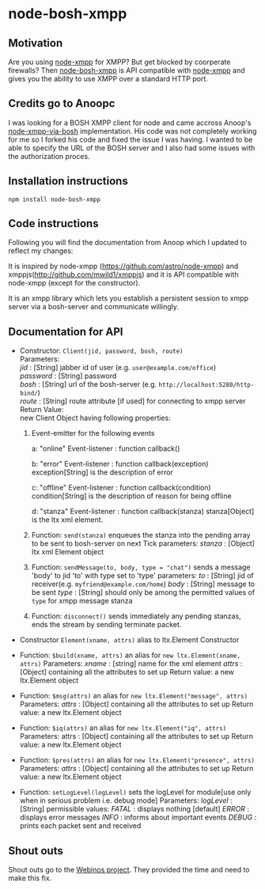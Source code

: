 # node-bosh-xmpp #

## Motivation ##

Are you using [node-xmpp](https://github.com/astro/node-xmpp) for XMPP? But get blocked by coorperate firewalls? Then
[node-bosh-xmpp](https://github.com/eelcocramer/node-xmpp-via-bosh) is API compatible with [node-xmpp](https://github.com/astro/node-xmpp)
and gives you the ability to use XMPP over a standard HTTP port.

## Credits go to Anoopc ##

I was looking for a BOSH XMPP client for node and came accross Anoop's [node-xmpp-via-bosh](https://github.com/anoopc/node-xmpp-via-bosh) implementation.
His code was not completely working for me so I forked his code and fixed the issue I was having. I wanted to be able to specify
the URL of the BOSH server and I also had some issues with the authorization proces.

## Installation instructions ##

	npm install node-bosh-xmpp

## Code instructions ##

Following you will find the documentation from Anoop which I updated to reflect my changes:

It is inspired by node-xmpp (https://github.com/astro/node-xmpp) and xmppjs(http://github.com/mwild1/xmppjs) and
it is API compatible with node-xmpp (except for the constructor).

It is an xmpp library which lets you establish a persistent session to xmpp server 
via a bosh-server and communicate willingly.

## Documentation for API ##

* Constructor: `Client(jid, password, bosh, route)`  
		Parameters:  
			*jid* 		: [String] jabber id of user (e.g. `user@example.com/office`)  
			*password*	: [String] password  
			*bosh*		: [String] url of the bosh-server (e.g. `http://localhost:5280/http-bind/`)  
			*route*		: [String] route attribute [if used] for connecting to xmpp server  
		Return Value:  
			new Client Object having following properties:  

	1. Event-emitter for the following events
	
		a: "online"
			Event-listener	: function callback()
	
		b: "error"
			Event-listener	: function callback(exception)
					  exception[String] is the description of error

		c: "offline"
			Event-listener	: function callback(condition)
					  condition[String] is the description of reason for being offline

		d: "stanza"
			Event-listener	: function callback(stanza)
					  stanza[Object] is the ltx xml element. 

	2. Function: `send(stanza)`
			enqueues the stanza into the pending array to be sent to bosh-server on next Tick
			parameters:
				*stanza* : [Object] ltx xml Element object

	3. Function: `sendMessage(to, body, type = "chat")`
	             sends a message 'body' to jid 'to' with type set to 'type'
		     parameters:
			     *to*	: [String] jid of receiver(e.g. `myfriend@example.com/home`)
			     *body* : [String] message to be sent
			     *type* : [String] should only be among the permitted values of `type` for xmpp message stanza

	4. Function: `disconnect()`
		sends immediately any pending stanzas, ends the stream by sending terminate packet.

* Constructor `Element(xname, attrs)`
		alias to ltx.Element Constructor

* Function: `$build(xname, attrs)`
		an alias for `new ltx.Element(xname, attrs)`
		Parameters:
			*xname* : [string] name for the xml element
			*attrs* : [Object] containing all the attributes to set up
		Return value:
			a new ltx.Element object

* Function: `$msg(attrs)`
		an alias for `new ltx.Element("message", attrs)`
		Parameters:
			*attrs* : [Object] containing all the attributes to set up
		Return value:
			a new ltx.Element object

* Function: `$iq(attrs)`
		an alias for `new ltx.Element("iq", attrs)`
		Parameters:
			attrs : [Object] containing all the attributes to set up
		Return value:
			a new ltx.Element object
 
* Function: `$pres(attrs)`
		an alias for `new ltx.Element("presence", attrs)`
		Parameters:
			*attrs* : [Object] containing all the attributes to set up
		Return value:
			a new ltx.Element object

* Function: `setLogLevel(logLevel)`
		sets the logLevel for module[use only when in serious problem i.e. debug mode]
		Parameters:
			*logLevel* : [String] permissible values:
			       *FATAL*	:	displays nothing [default]
				   *ERROR*	:	displays error messages
				   *INFO*		:	informs about important events
				   *DEBUG*	:	prints each packet sent and received

## Shout outs ##

Shout outs go to the [Webinos project](http://www.webinos.org). They provided the time and need to make this fix.
